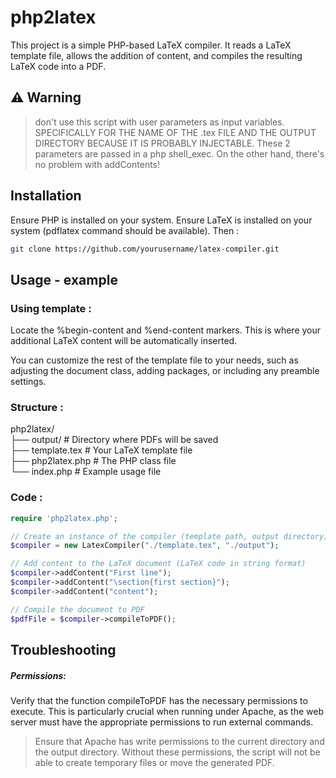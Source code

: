 # php2latex

This project is a simple PHP-based LaTeX compiler. It reads a LaTeX template file, allows the addition of content, and compiles the resulting LaTeX code into a PDF.

## ⚠️ Warning
> don't use this script with user parameters as input variables.
> SPECIFICALLY FOR THE NAME OF THE .tex FILE AND THE OUTPUT DIRECTORY BECAUSE IT IS PROBABLY INJECTABLE.
> These 2 parameters are passed in a php shell_exec. On the other hand, there's no problem with addContents!

## Installation
Ensure PHP is installed on your system.
Ensure LaTeX is installed on your system (pdflatex command should be available).
Then :
```bash
git clone https://github.com/yourusername/latex-compiler.git
```

## Usage - example

### Using template :
Locate the %begin-content and %end-content markers. This is where your additional LaTeX content will be automatically inserted.

You can customize the rest of the template file to your needs, such as adjusting the document class, adding packages, or including any preamble settings.

### Structure :

php2latex/  
├── output/             # Directory where PDFs will be saved  
├── template.tex        # Your LaTeX template file  
├── php2latex.php       # The PHP class file  
└── index.php           # Example usage file  

### Code :

```php
require 'php2latex.php';

// Create an instance of the compiler (template path, output directory)
$compiler = new LatexCompiler("./template.tex", "./output");

// Add content to the LaTeX document (LaTeX code in string format)
$compiler->addContent("First line");
$compiler->addContent("\section{first section}");
$compiler->addContent("content");

// Compile the document to PDF
$pdfFile = $compiler->compileToPDF();
```

## Troubleshooting

##### Permissions:

Verify that the function compileToPDF has the necessary permissions to execute. This is particularly crucial when running under Apache, as the web server must have the appropriate permissions to run external commands.

> Ensure that Apache has write permissions to the current directory and the output directory. Without these permissions, the script will not be able to create temporary files or move the generated PDF.